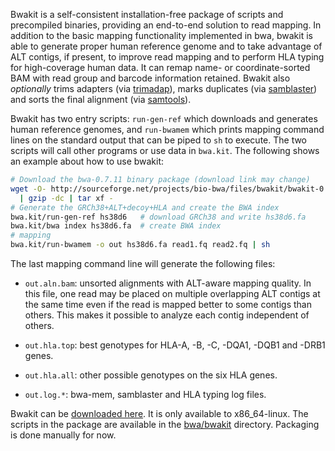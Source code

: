 Bwakit is a self-consistent installation-free package of scripts and precompiled
binaries, providing an end-to-end solution to read mapping. In addition to the
basic mapping functionality implemented in bwa, bwakit is able to generate
proper human reference genome and to take advantage of ALT contigs, if present,
to improve read mapping and to perform HLA typing for high-coverage human data.
It can remap name- or coordinate-sorted BAM with read group and barcode
information retained. Bwakit also *optionally* trims adapters (via
[trimadap][ta]), marks duplicates (via [samblaster][sb]) and sorts the final
alignment (via [samtools][smtl]).

Bwakit has two entry scripts: `run-gen-ref` which downloads and generates human
reference genomes, and `run-bwamem` which prints mapping command lines on the
standard output that can be piped to `sh` to execute. The two scripts will call
other programs or use data in `bwa.kit`. The following shows an example about
how to use bwakit:

```sh
# Download the bwa-0.7.11 binary package (download link may change)
wget -O- http://sourceforge.net/projects/bio-bwa/files/bwakit/bwakit-0.7.11_x64-linux.tar.bz2/download \
  | gzip -dc | tar xf -
# Generate the GRCh38+ALT+decoy+HLA and create the BWA index
bwa.kit/run-gen-ref hs38d6   # download GRCh38 and write hs38d6.fa
bwa.kit/bwa index hs38d6.fa  # create BWA index
# mapping
bwa.kit/run-bwamem -o out hs38d6.fa read1.fq read2.fq | sh
```

The last mapping command line will generate the following files:

* `out.aln.bam`: unsorted alignments with ALT-aware mapping quality. In this
  file, one read may be placed on multiple overlapping ALT contigs at the same
  time even if the read is mapped better to some contigs than others. This makes
  it possible to analyze each contig independent of others.

* `out.hla.top`: best genotypes for HLA-A, -B, -C, -DQA1, -DQB1 and -DRB1 genes.

* `out.hla.all`: other possible genotypes on the six HLA genes.

* `out.log.*`: bwa-mem, samblaster and HLA typing log files.

Bwakit can be [downloaded here][res]. It is only available to x86_64-linux. The
scripts in the package are available in the [bwa/bwakit][kit] directory.
Packaging is done manually for now.


[res]: https://sourceforge.net/projects/bio-bwa/files/bwakit
[sb]: https://github.com/GregoryFaust/samblaster
[ta]: https://github.com/lh3/seqtk/blob/master/trimadap.c
[smtl]: http://www.htslib.org
[kit]: https://github.com/lh3/bwa/tree/master/bwakit
